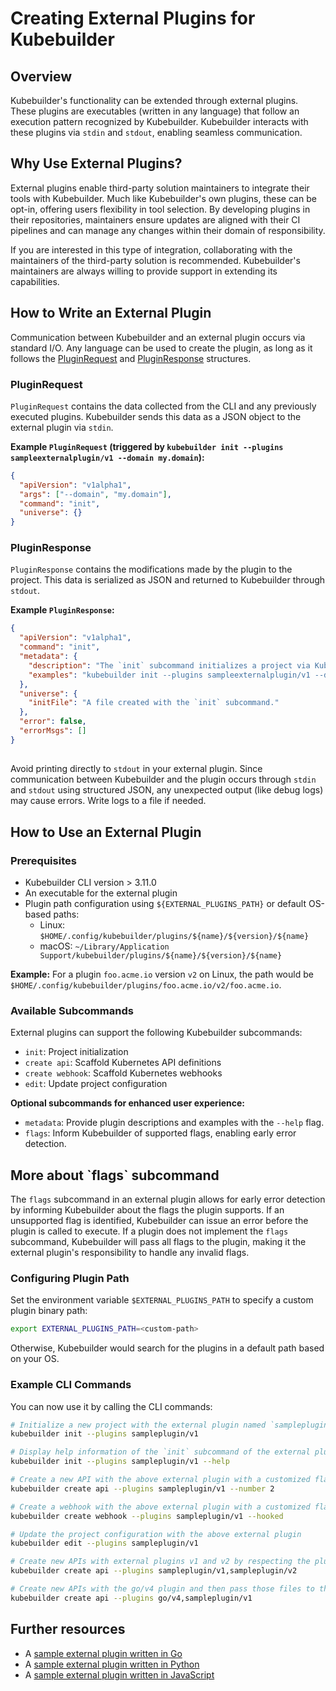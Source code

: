 # Creating External Plugins for Kubebuilder

## Overview

Kubebuilder's functionality can be extended through external plugins.
These plugins are executables (written in any language) that follow an
execution pattern recognized by Kubebuilder. Kubebuilder interacts with
these plugins via `stdin` and `stdout`, enabling seamless communication.

## Why Use External Plugins?

External plugins enable third-party solution maintainers to integrate their tools with Kubebuilder.
Much like Kubebuilder's own plugins, these can be opt-in, offering users
flexibility in tool selection. By developing plugins in their repositories,
maintainers ensure updates are aligned with their CI pipelines and can
manage any changes within their domain of responsibility.

If you are interested in this type of integration, collaborating with the
maintainers of the third-party solution is recommended. Kubebuilder's maintainers
are always willing to provide support in extending its capabilities.

## How to Write an External Plugin

Communication between Kubebuilder and an external plugin occurs via
standard I/O. Any language can be used to create the plugin, as long
as it follows the [PluginRequest][code-plugin-external] and [PluginResponse][code-plugin-external]
structures.

### PluginRequest

`PluginRequest` contains the data collected from the CLI and any previously executed plugins. Kubebuilder sends this data as a JSON object to the external plugin via `stdin`.

**Example `PluginRequest` (triggered by `kubebuilder init --plugins sampleexternalplugin/v1 --domain my.domain`):**

```json
{
  "apiVersion": "v1alpha1",
  "args": ["--domain", "my.domain"],
  "command": "init",
  "universe": {}
}
```

### PluginResponse

`PluginResponse` contains the modifications made by the plugin to the project. This data is serialized as JSON and returned to Kubebuilder through `stdout`.

**Example `PluginResponse`:**
```json
{
  "apiVersion": "v1alpha1",
  "command": "init",
  "metadata": {
    "description": "The `init` subcommand initializes a project via Kubebuilder. It scaffolds a single file: `initFile`.",
    "examples": "kubebuilder init --plugins sampleexternalplugin/v1 --domain my.domain"
  },
  "universe": {
    "initFile": "A file created with the `init` subcommand."
  },
  "error": false,
  "errorMsgs": []
}
```

<aside>
<H1> </H1>

Avoid printing directly to `stdout` in your external plugin.
Since communication between Kubebuilder and the plugin occurs through
`stdin` and `stdout` using structured JSON, any unexpected output
(like debug logs) may cause errors. Write logs to a file if needed.

</aside>

## How to Use an External Plugin

### Prerequisites

- Kubebuilder CLI version > 3.11.0
- An executable for the external plugin
- Plugin path configuration using `${EXTERNAL_PLUGINS_PATH}` or default OS-based paths:
  - Linux: `$HOME/.config/kubebuilder/plugins/${name}/${version}/${name}`
  - macOS: `~/Library/Application Support/kubebuilder/plugins/${name}/${version}/${name}`

**Example:** For a plugin `foo.acme.io` version `v2` on Linux, the path would be `$HOME/.config/kubebuilder/plugins/foo.acme.io/v2/foo.acme.io`.

### Available Subcommands

External plugins can support the following Kubebuilder subcommands:
- `init`: Project initialization
- `create api`: Scaffold Kubernetes API definitions
- `create webhook`: Scaffold Kubernetes webhooks
- `edit`: Update project configuration

**Optional subcommands for enhanced user experience:**
- `metadata`: Provide plugin descriptions and examples with the `--help` flag.
- `flags`: Inform Kubebuilder of supported flags, enabling early error detection.

<aside class="note">
<h1>More about `flags` subcommand</h1>

The `flags` subcommand in an external plugin allows for early error detection by informing Kubebuilder about the flags the plugin supports. If an unsupported flag is identified, Kubebuilder can issue an error before the plugin is called to execute.
If a plugin does not implement the `flags` subcommand, Kubebuilder will pass all flags to the plugin, making it the external plugin's responsibility to handle any invalid flags.

</aside>

### Configuring Plugin Path

Set the environment variable `$EXTERNAL_PLUGINS_PATH`
to specify a custom plugin binary path:

```sh
export EXTERNAL_PLUGINS_PATH=<custom-path>
```

Otherwise, Kubebuilder would search for the plugins in a default path based on your OS.

### Example CLI Commands

You can now use it by calling the CLI commands:

```sh
# Initialize a new project with the external plugin named `sampleplugin`
kubebuilder init --plugins sampleplugin/v1

# Display help information of the `init` subcommand of the external plugin
kubebuilder init --plugins sampleplugin/v1 --help

# Create a new API with the above external plugin with a customized flag `number`
kubebuilder create api --plugins sampleplugin/v1 --number 2

# Create a webhook with the above external plugin with a customized flag `hooked`
kubebuilder create webhook --plugins sampleplugin/v1 --hooked

# Update the project configuration with the above external plugin
kubebuilder edit --plugins sampleplugin/v1

# Create new APIs with external plugins v1 and v2 by respecting the plugin chaining order
kubebuilder create api --plugins sampleplugin/v1,sampleplugin/v2

# Create new APIs with the go/v4 plugin and then pass those files to the external plugin by respecting the plugin chaining order
kubebuilder create api --plugins go/v4,sampleplugin/v1
```

## Further resources

- A [sample external plugin written in Go](https://github.com/kubernetes-sigs/kubebuilder/tree/master/docs/book/src/simple-external-plugin-tutorial/testdata/sampleexternalplugin/v1)
- A [sample external plugin written in Python](https://github.com/rashmigottipati/POC-Phase2-Plugins)
- A [sample external plugin written in JavaScript](https://github.com/Eileen-Yu/kb-js-plugin)

[code-plugin-external]: ./../../../../../pkg/plugin/external/types.go
